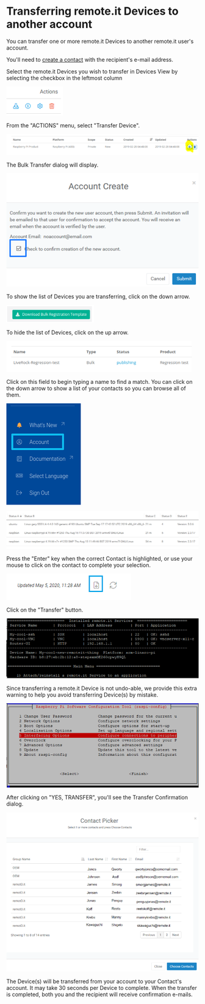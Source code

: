 # Transferring remote.it Devices to another account

You can transfer one or more remote.it Devices to another remote.it user's account.

You'll need to [create a contact](managing-contacts/create-a-contact.md) with the recipient's e-mail address.

Select the remote.it Devices you wish to transfer in Devices View by selecting the checkbox in the leftmost column

![](../.gitbook/assets/image%20%28217%29.png)

From the "ACTIONS" menu, select "Transfer Device".

![](../.gitbook/assets/image%20%28230%29.png)

The Bulk Transfer dialog will display.  

![](../.gitbook/assets/image%20%2816%29.png)

To show the list of Devices you are transferring, click on the down arrow.

![](../.gitbook/assets/image%20%28209%29.png)

To hide the list of Devices, click on the up arrow.

![](../.gitbook/assets/image%20%28282%29.png)

Click on this field to begin typing a name to find a match.  You can click on the down arrow to show a list of your contacts so you can browse all of them.

![](../.gitbook/assets/image%20%28168%29.png)

![](../.gitbook/assets/image%20%2895%29.png)

Press the "Enter" key when the correct Contact is highlighted, or use your mouse to click on the contact to complete your selection.

![](../.gitbook/assets/image%20%28344%29.png)

Click on the "Transfer" button.

![](../.gitbook/assets/image%20%28306%29.png)

Since transferring a remote.it Device is not undo-able, we provide this extra warning to help you avoid transferring Device\(s\) by mistake.

![](../.gitbook/assets/image%20%28116%29.png)

After clicking on "YES, TRANSFER", you'll see the Transfer Confirmation dialog.

![](../.gitbook/assets/image%20%28246%29.png)

The Device\(s\) will be transferred from your account to your Contact's account.  It may take 30 seconds per Device to complete.  When the transfer is completed, both you and the recipient will receive confirmation e-mails.

